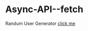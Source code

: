 # Async-API--fetch
Randum User Generator <a href="https://gkemas.github.io/Async-API--fetch/">click me</a>
